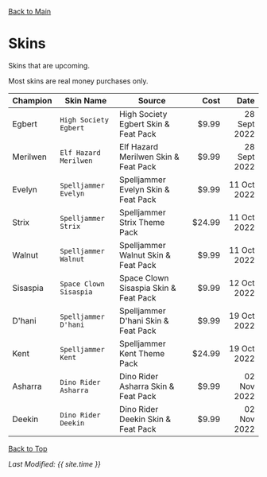 [Back to Main](index.md)

# Skins
Skins that are upcoming.

Most skins are real money purchases only.

| Champion | Skin Name | Source | Cost | Date |
|---|---|---|---:|---:|
| Egbert | `High Society Egbert` | High Society Egbert Skin & Feat Pack | $9.99 | 28 Sept 2022 |
| Merilwen | `Elf Hazard Merilwen` | Elf Hazard Merilwen Skin & Feat Pack | $9.99 | 28 Sept 2022 |
| Evelyn | `Spelljammer Evelyn` | Spelljammer Evelyn Skin & Feat Pack | $9.99 | 11 Oct 2022 |
| Strix | `Spelljammer Strix` | Spelljammer Strix Theme Pack | $24.99 | 11 Oct 2022 |
| Walnut | `Spelljammer Walnut` | Spelljammer Walnut Skin & Feat Pack | $9.99 | 11 Oct 2022 |
| Sisaspia | `Space Clown Sisaspia` | Space Clown Sisaspia Skin & Feat Pack | $9.99 | 12 Oct 2022 |
| D'hani | `Spelljammer D'hani` | Spelljammer D'hani Skin & Feat Pack | $9.99 | 19 Oct 2022 |
| Kent | `Spelljammer Kent` | Spelljammer Kent Theme Pack | $24.99 | 19 Oct 2022 |
| Asharra | `Dino Rider Asharra` | Dino Rider Asharra Skin & Feat Pack | $9.99 | 02 Nov 2022 |
| Deekin | `Dino Rider Deekin` | Dino Rider Deekin Skin & Feat Pack | $9.99 | 02 Nov 2022 |

[Back to Top](#top)

*Last Modified: {{ site.time }}*